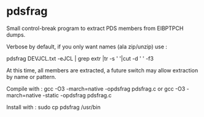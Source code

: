 # pdsfrag
Small control-break program to extract PDS members from EIBPTPCH dumps.

Verbose by default, if you only want names (ala zip/unzip) use :

pdsfrag DEVJCL.txt -eJCL | grep extr |tr -s ' '|cut -d ' ' -f3

At this time, all members are extracted, a future switch may allow extraction by name or pattern.

Compile with : gcc -O3 -march=native -opdsfrag pdsfrag.c
or             gcc -O3 -march=native -static -opdsfrag pdsfrag.c

Install with : sudo cp pdsfrag /usr/bin

